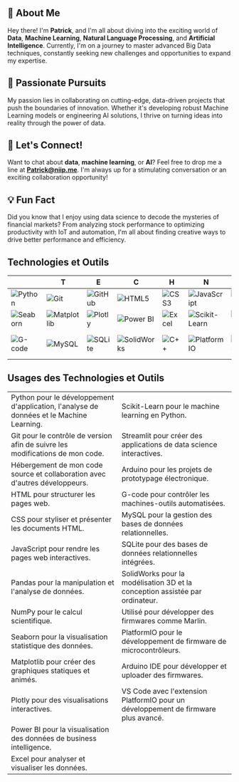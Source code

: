 ## 👋 **About Me**

Hey there! I'm **Patrick**, and I'm all about diving into the exciting world of **Data**, **Machine Learning**, **Natural Language Processing**, and **Artificial Intelligence**. Currently, I'm on a journey to master advanced Big Data techniques, constantly seeking new challenges and opportunities to expand my expertise.

## 🚀 **Passionate Pursuits**

My passion lies in collaborating on cutting-edge, data-driven projects that push the boundaries of innovation. Whether it's developing robust Machine Learning models or engineering AI solutions, I thrive on turning ideas into reality through the power of data.

## 🎉 **Let's Connect!**

Want to chat about **data**, **machine learning**, or **AI**? Feel free to drop me a line at **Patrick@niip.me**. I'm always up for a stimulating conversation or an exciting collaboration opportunity!

## 💡 **Fun Fact**

Did you know that I enjoy using data science to decode the mysteries of financial markets? From analyzing stock performance to optimizing productivity with IoT and automation, I'm all about finding creative ways to drive better performance and efficiency.





## Technologies et Outils

|  | T | E | C | H | N | O |  |
| --- | --- | --- | --- | --- | --- | --- | --- |
| ![Python](https://img.shields.io/badge/Python-3776AB?style=for-the-badge&logo=python&logoColor=white) | ![Git](https://img.shields.io/badge/Git-F05032?style=for-the-badge&logo=git&logoColor=white) | ![GitHub](https://img.shields.io/badge/GitHub-181717?style=for-the-badge&logo=github&logoColor=white) | ![HTML5](https://img.shields.io/badge/HTML5-E34F26?style=for-the-badge&logo=html5&logoColor=white) | ![CSS3](https://img.shields.io/badge/CSS3-1572B6?style=for-the-badge&logo=css3&logoColor=white) | ![JavaScript](https://img.shields.io/badge/JavaScript-F7DF1E?style=for-the-badge&logo=javascript&logoColor=black) | ![Pandas](https://img.shields.io/badge/Pandas-150458?style=for-the-badge&logo=pandas&logoColor=white) | ![NumPy](https://img.shields.io/badge/NumPy-013243?style=for-the-badge&logo=numpy&logoColor=white) |
| ![Seaborn](https://img.shields.io/badge/Seaborn-3776AB?style=for-the-badge&logo=python&logoColor=white) | ![Matplotlib](https://img.shields.io/badge/Matplotlib-3776AB?style=for-the-badge&logo=python&logoColor=white) | ![Plotly](https://img.shields.io/badge/Plotly-3F4F75?style=for-the-badge&logo=plotly&logoColor=white) | ![Power BI](https://img.shields.io/badge/Power_BI-F2C811?style=for-the-badge&logo=powerbi&logoColor=black) | ![Excel](https://img.shields.io/badge/Excel-217346?style=for-the-badge&logo=microsoftexcel&logoColor=white) | ![Scikit-Learn](https://img.shields.io/badge/Scikit--Learn-F7931E?style=for-the-badge&logo=scikitlearn&logoColor=white) | ![Streamlit](https://img.shields.io/badge/Streamlit-FF4B4B?style=for-the-badge&logo=streamlit&logoColor=white) | ![Arduino](https://img.shields.io/badge/Arduino-00979D?style=for-the-badge&logo=arduino&logoColor=white) |
| ![G-code](https://img.shields.io/badge/G--code-000000?style=for-the-badge&logo=gcode&logoColor=white) | ![MySQL](https://img.shields.io/badge/MySQL-4479A1?style=for-the-badge&logo=mysql&logoColor=white) | ![SQLite](https://img.shields.io/badge/SQLite-003B57?style=for-the-badge&logo=sqlite&logoColor=white) | ![SolidWorks](https://img.shields.io/badge/SolidWorks-FF0000?style=for-the-badge&logo=dassaultsystemes&logoColor=white) | ![C++](https://img.shields.io/badge/C++-00599C?style=for-the-badge&logo=c%2B%2B&logoColor=white) | ![PlatformIO](https://img.shields.io/badge/PlatformIO-FF7F50?style=for-the-badge&logo=platformio&logoColor=white) | ![Arduino IDE](https://img.shields.io/badge/Arduino_IDE-00979D?style=for-the-badge&logo=arduino&logoColor=white) | ![Visual Studio Code](https://img.shields.io/badge/VS_Code-007ACC?style=for-the-badge&logo=visualstudiocode&logoColor=white) |


## Usages des Technologies et Outils

|                          |                        |
|--------------------------|------------------------|
| Python pour le développement d'application, l'analyse de données et le Machine Learning. | Scikit-Learn pour le machine learning en Python. |
| Git pour le contrôle de version afin de suivre les modifications de mon code. | Streamlit pour créer des applications de data science interactives. |
| Hébergement de mon code source et collaboration avec d'autres développeurs. | Arduino pour les projets de prototypage électronique. |
| HTML pour structurer les pages web. | G-code pour contrôler les machines-outils automatisées. |
| CSS pour styliser et présenter les documents HTML. | MySQL pour la gestion des bases de données relationnelles. |
| JavaScript pour rendre les pages web interactives. | SQLite pour des bases de données relationnelles intégrées. |
| Pandas pour la manipulation et l'analyse de données. | SolidWorks pour la modélisation 3D et la conception assistée par ordinateur. |
| NumPy pour le calcul scientifique. | Utilisé pour développer des firmwares comme Marlin. |
| Seaborn pour la visualisation statistique des données. | PlatformIO pour le développement de firmware de microcontrôleurs. |
| Matplotlib pour créer des graphiques statiques et animés. | Arduino IDE pour développer et uploader des firmwares. |
| Plotly pour des visualisations interactives. | VS Code avec l'extension PlatformIO pour un développement de firmware plus avancé. |
| Power BI pour la visualisation des données de business intelligence. | |
| Excel pour analyser et visualiser les données. | |

